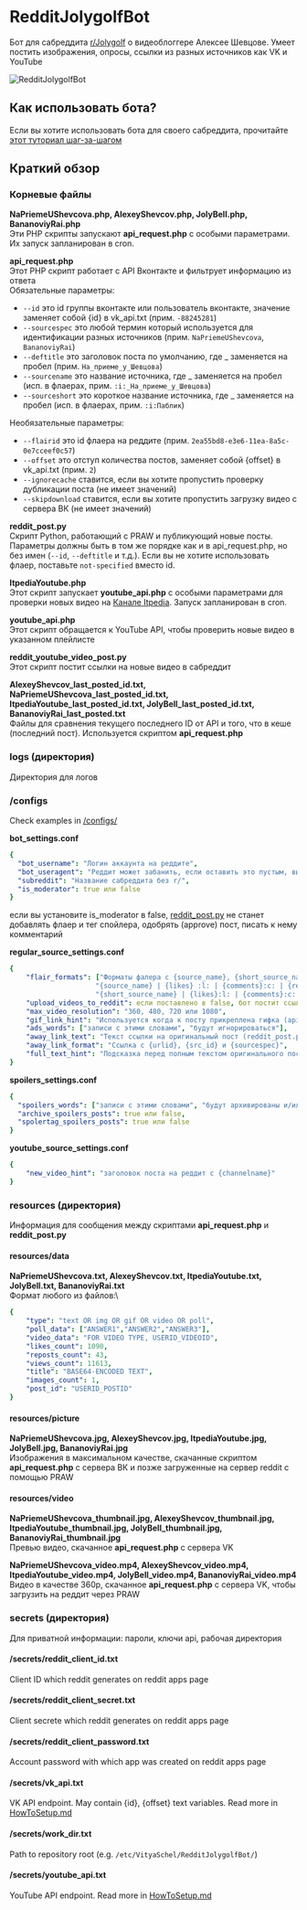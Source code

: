 # RedditJolygolfBot
Бот для сабреддита [r/Jolygolf](https://www.reddit.com/r/Jolygolf/) о видеоблоггере Алексее Шевцове. Умеет постить изображения, опросы, ссылки из разных источников как VK и YouTube

![RedditJolygolfBot](https://jolybot.utidteam.com/jolygolf_banner.png)

## Как использовать бота?
Если вы хотите использовать бота для своего сабреддита, прочитайте [этот туториал шаг-за-шагом](HowToSetup.md)

## Краткий обзор
### Корневые файлы
**NaPriemeUShevcova.php, AlexeyShevcov.php, JolyBell.php, BananoviyRai.php**\
Эти PHP скрипты запускают **api_request.php** с особыми параметрами. Их запуск запланирован в cron.

**api_request.php**\
Этот PHP скрипт работает с API Вконтакте и фильтрует информацию из ответа\
Обязательные параметры:
* `--id` это id группы вконтакте или пользователь вконтакте, значение заменяет собой {id} в vk_api.txt (прим. `-88245281`)
* `--sourcespec` это любой термин который используется для идентификации разных источников (прим. `NaPriemeUShevcova`, `BananoviyRai`)
* `--deftitle` это заголовок поста по умолчанию, где _ заменяется на пробел (прим. `На_приеме_у_Шевцова`)
* `--sourcename` это название источника, где _ заменяется на пробел (исп. в флаерах, прим. `:i:_На_приеме_у_Шевцова`)
* `--sourceshort` это короткое название источника, где _ заменяется на пробел (исп. в флаерах, прим. `:i:Паблик`)

Необязательные параметры:
* `--flairid` это id флаера на реддите (прим. `2ea55bd8-e3e6-11ea-8a5c-0e7cceef0c57`)
* `--offset` это отступ количества постов, заменяет собой {offset} в vk_api.txt (прим. `2`)
* `--ignorecache` ставится, если вы хотите пропустить проверку дубликации поста (не имеет значений)
* `--skipdownload` ставится, если вы хотите пропустить загрузку видео с сервера ВК (не имеет значений)

**reddit_post.py**\
Скрипт Python, работающий с PRAW и публикующий новые посты. Параметры должны быть в том же порядке как и в api_request.php, но без имен (`--id`, `--deftitle` и т.д.). Если вы не хотите использовать флаер, поставьте `not-specified` вместо id.

**ItpediaYoutube.php**\
Этот скрипт запускает **youtube_api.php** с особыми параметрами для проверки новых видео на [Канале Itpedia](https://www.youtube.com/user/itpediachannel). Запуск запланирован в cron.

**youtube_api.php**\
Этот скрипт обращается к YouTube API, чтобы проверить новые видео в указанном плейлисте

**reddit_youtube_video_post.py**\
Этот скрипт постит ссылки на новые видео в сабреддит

**AlexeyShevcov_last_posted_id.txt, NaPriemeUShevcova_last_posted_id.txt, ItpediaYoutube_last_posted_id.txt, JolyBell_last_posted_id.txt, BananoviyRai_last_posted.txt**\
Файлы для сравнения текущего последнего ID от API и того, что в кеше (последний пост). Используется скриптом **api_request.php**

### logs (директория)
Директория для логов

### /configs
Check examples in [/configs/](/configs/)

**bot_settings.conf**
```yaml
{
  "bot_username": "Логин аккаунта на реддите",
  "bot_useragent": "Реддит может забанить, если оставить это пустым, выглядит так: r/SUBREDDIT bot by /u/USERNAME",
  "subreddit": "Название сабреддита без r/",
  "is_moderator": true или false
}
```
если вы установите is_moderator в false, [reddit_post.py](/reddit_post.py) не станет добавлять флаер и тег спойлера, одобрять (approve) пост, писать к нему комментарий

**regular_source_settings.conf**
```yaml
{
    "flair_formats": ["Форматы фалера с {source_name}, {short_source_name}, {likes}, {comments}, {reposts}, {views} like these",
                     "{source_name} | {likes} :l: | {comments}:c: | {reposts}:r: | {views}:e:",
                     "{short_source_name} | {likes}:l: | {comments}:c: | {reposts}:r: | {views}:e:"],
    "upload_videos_to_reddit": если поставлено в false, бот постит ссылку на видео,
    "max_video_resolution": "360, 480, 720 или 1080",
    "gif_link_hint": "Используется когда к посту прикреплена гифка (api_request.php:95)",
    "ads_words": ["записи с этими словами", "будут игнорироваться"],
    "away_link_text": "Текст ссылки на оригинальный пост (reddit_post.py:145)",
    "away_link_format": "Ссылка с {urlid}, {src_id} и {sourcespec}",
    "full_text_hint": "Подсказка перед полным текстом оригинального поста"
}
```

**spoilers_settings.conf**
```yaml
{
  "spoilers_words": ["записи с этими словами", "будут архивированы и/или помечены как спойлер"],
  "archive_spoilers_posts": true или false,
  "spolertag_spoilers_posts": true или false
}
```


**youtube_source_settings.conf**
```yaml
{
    "new_video_hint": "заголовок поста на реддит с {channelname}"
}
```

### resources (директория)
Информация для сообщения между скриптами **api_request.php** и **reddit_post.py**

#### resources/data
**NaPriemeUShevcova.txt, AlexeyShevcov.txt, ItpediaYoutube.txt, JolyBell.txt, BananoviyRai.txt**\
Формат любого из файлов:\
```yaml
{
    "type": "text OR img OR gif OR video OR poll",
    "poll_data": ["ANSWER1","ANSWER2","ANSWER3"],
    "video_data": "FOR VIDEO TYPE, USERID_VIDEOID",
    "likes_count": 1090,
    "reposts_count": 43,
    "views_count": 11613,
    "title": "BASE64-ENCODED TEXT",
    "images_count": 1,
    "post_id": "USERID_POSTID"
}
```

#### resources/picture
**NaPriemeUShevcova.jpg, AlexeyShevcov.jpg, ItpediaYoutube.jpg, JolyBell.jpg, BananoviyRai.jpg**\
Изображения в максимальном качестве, скачанные скриптом **api_request.php** с сервера ВК и позже загруженные на сервер reddit с помощью PRAW

#### resources/video
**NaPriemeUShevcova_thumbnail.jpg, AlexeyShevcov_thumbnail.jpg, ItpediaYoutube_thumbnail.jpg, JolyBell_thumbnail.jpg, BananoviyRai_thumbnail.jpg**\
Превью видео, скачанное **api_request.php** с сервера VK

**NaPriemeUShevcova_video.mp4, AlexeyShevcov_video.mp4, ItpediaYoutube_video.mp4, JolyBell_video.mp4, BananoviyRai_video.mp4**\
Видео в качестве 360p, скачанное **api_request.php** с сервера VK, чтобы загрузить на реддит через PRAW

### secrets (директория)
Для приватной информации: пароли, ключи api, рабочая директория

#### /secrets/reddit_client_id.txt
Client ID which reddit generates on reddit apps page

#### /secrets/reddit_client_secret.txt
Client secrete which reddit generates on reddit apps page

#### /secrets/reddit_client_password.txt
Account password with which app was created on reddit apps page

#### /secrets/vk_api.txt
VK API endpoint. May contain {id}, {offset} text variables. Read more in [HowToSetup.md](/HowToSetup.md)

#### /secrets/work_dir.txt
Path to repository root (e.g. `/etc/VityaSchel/RedditJolygolfBot/`)

#### /secrets/youtube_api.txt
YouTube API endpoint. Read more in [HowToSetup.md](HowToSetup.md)
